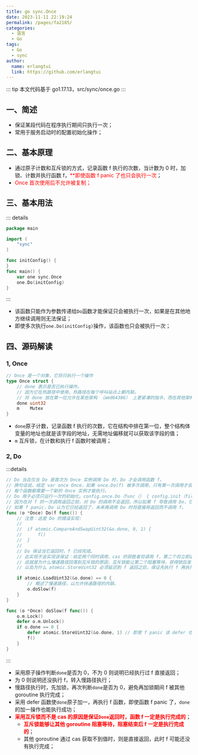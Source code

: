 ```yaml
---
title: go sync.Once
date: 2023-11-11 22:19:24
permalink: /pages/fa2185/
categories:
  - 语言
  - Go
tags:
  - Go
  - sync
author: 
  name: erlangtui
  link: https://github.com/erlangtui
---
```


::: tip
本文代码基于 go1.17.13，src/sync/once.go
:::
## 一、简述
* 保证某段代码在程序执行期间只执行一次；
* 常用于服务启动时的配置初始化操作；

## 二、基本原理
* 通过原子计数和互斥锁的方式，记录函数 f 执行的次数，当计数为 0 时，加锁、计数并执行函数 f，<span style="color: red;">**即使函数 f panic 了也只会执行一次</span>；
* <span style="color: red;">Once 首次使用后不允许被复制；</span>

## 三、基本用法
::: details
```go
package main

import (
	"sync"
)

func initConfig() {
}
func main() {
	var one sync.Once
	one.Do(initConfig)
}
```
:::
* 该函数只能作为参数传递给`Do`函数才能保证只会被执行一次，如果是在其他地方继续调用则无法保证；
* 即使多次执行`one.Do(initConfig)`操作，该函数也只会被执行一次；

## 四、源码解读
### 1, Once
```go
// Once 是一个对象，它将只执行一个操作
type Once struct {
	// done 表示是否已执行操作。
	// 因为它在热路径中使用，热路径在每个呼叫站点上都内联。
	// 将 done 放在第一位允许在某些架构 （amd64386） 上更紧凑的指令，而在其他架构上更少的指令（用于计算偏移）。
	done uint32
	m    Mutex
}
```
* `done`原子计数，记录函数 f 执行的次数，它在结构中排在第一位，整个结构体变量的地址也就是该字段的地址，无需地址偏移就可以获取该字段的值；
* `m` 互斥锁，在计数和执行 f 函数时被调用；

### 2, Do
:::details
```go
// Do 当且仅当 Do 是首次为 Once 实例调用 Do 时，Do 才会调用函数 f。
// 换句话说，给定 var once Once，如果 once.Do(f) 被多次调用，只有第一次调用才会调用 f，即使 f 在每次调用中都有不同的值。
// 每个函数都需要一个新的 Once 实例才能执行。
// Do 用于必须只运行一次的初始化。config.once.Do（func（） { config.init（filename） }）
// 因为在对 f 的一次调用返回之前，对 Do 的调用不会返回，所以如果 f 导致调用 Do，它将死锁。
// 如果 f panic，Do 认为它已经返回了，未来再调用 Do 时将直接用返回而不调用 f。
func (o *Once) Do(f func()) {
	// 注意：这是 Do 的错误实现:
	//
	//	if atomic.CompareAndSwapUint32(&o.done, 0, 1) {
	//		f()
	//	}
	//
	// Do 保证当它返回时，f 已经完成。
	// 此实现不会实现该保证：给定两个同时调用，cas 的获胜者将调用 f，第二个将立即返回，而无需等待第一个调用完成，此时 f 还没有完成。
	// 这就是为什么慢速路径回落到互斥锁的原因，互斥锁能让第二个阻塞等待，获得锁后发现已经执行完再立即返回，
	// 以及为什么 atomic.StoreUint32 必须延迟到 f 返回之后，保证先执行 f 再执行原子操作，只要 f 执行了，无论是否 panic 都执行 原子操作。

	if atomic.LoadUint32(&o.done) == 0 {
		// 概述了慢速路径，以允许快速路径的内联。
		o.doSlow(f)
	}
}

func (o *Once) doSlow(f func()) {
	o.m.Lock()
	defer o.m.Unlock()
	if o.done == 0 {
		defer atomic.StoreUint32(&o.done, 1) // 即使 f panic 该 defer 也能执行成功，后续 Do 将不会再调用 f
		f()
	}
}
```
:::
* 采用原子操作判断`done`是否为 0，不为 0 则说明已经执行过 f 直接返回；
* 为 0 则说明还没执行 f，转入慢路径执行；
* 慢路径执行时，先加锁，再次判断`done`是否为 0，避免再加锁期间 f 被其他 goroutine 执行完成；
* 采用 defer 函数使`done`原子加一，再执行 f 函数，即使函数 f panic 了，`done` 的加一操作也能执行成功；
* <span style="color: red;">**采用互斥锁而不是 cas 的原因是保证`Done`返回时，函数 f 一定是执行完成的**</span>；
  * <span style="color: red;">**互斥锁能够让其他 goroutine 阻塞等待，阻塞结束后 f 一定是执行完成的**</span>；
  * 其他 goroutine 通过 cas 获取不到值时，则是直接返回，此时 f 可能还没有执行完成；
